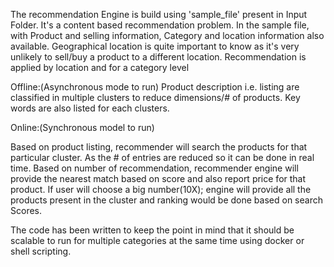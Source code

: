 The recommendation Engine is build using 'sample_file' present in Input Folder. It's a content based recommendation problem.
In the sample file, with Product and selling information, Category and location information also available. Geographical location is quite important to know as it's very unlikely to sell/buy a product to a different location. Recommendation is applied by location and for a category level

Offline:(Asynchronous mode to run) 
Product description i.e. listing are classified in multiple clusters to reduce dimensions/# of products. Key words are also listed for each clusters.

Online:(Synchronous model to run)

Based on product listing, recommender will search the products for that particular cluster. As the # of entries are reduced so it can be done in real time. Based on number of recommendation, recommender engine will provide the nearest match based on score and also report price for that product. If user will choose a big number(10X); engine will provide all the products present in the cluster and ranking would be done based on search Scores.

The code has been written to keep the point in mind that it should be scalable to run for multiple categories at the same time using docker or shell scripting.
